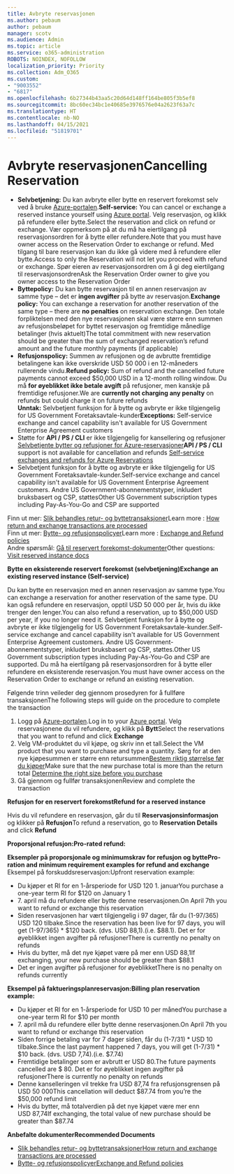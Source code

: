 ```yaml
---
title: Avbryte reservasjonen
ms.author: pebaum
author: pebaum
manager: scotv
ms.audience: Admin
ms.topic: article
ms.service: o365-administration
ROBOTS: NOINDEX, NOFOLLOW
localization_priority: Priority
ms.collection: Adm_O365
ms.custom:
- "9003552"
- "6817"
ms.openlocfilehash: 6b27344b43aa5c20d64d148ff164be805f3b5ef8
ms.sourcegitcommit: 8bc60ec34bc1e40685e3976576e04a2623f63a7c
ms.translationtype: HT
ms.contentlocale: nb-NO
ms.lasthandoff: 04/15/2021
ms.locfileid: "51819701"
---
```

# <a name="cancelling-reservation"></a><span data-ttu-id="0c054-102">Avbryte reservasjonen</span><span class="sxs-lookup"><span data-stu-id="0c054-102">Cancelling Reservation</span></span>

- <span data-ttu-id="0c054-103">**Selvbetjening:** Du kan avbryte eller bytte en reservert forekomst selv ved å bruke [Azure-portalen](https://portal.azure.com/#blade/Microsoft_Azure_Reservations/ReservationsBrowseBlade).</span><span class="sxs-lookup"><span data-stu-id="0c054-103">**Self-service:** You can cancel or exchange a reserved instance yourself using [Azure portal](https://portal.azure.com/#blade/Microsoft_Azure_Reservations/ReservationsBrowseBlade).</span></span> <span data-ttu-id="0c054-104">Velg reservasjon, og klikk på refundere eller bytte.</span><span class="sxs-lookup"><span data-stu-id="0c054-104">Select the reservation and click on refund or exchange.</span></span> <span data-ttu-id="0c054-105">Vær oppmerksom på at du må ha eiertilgang på reservasjonsordren for å bytte eller refundere.</span><span class="sxs-lookup"><span data-stu-id="0c054-105">Note that you must have owner access on the Reservation Order to exchange or refund.</span></span> <span data-ttu-id="0c054-106">Med tilgang til bare reservasjon kan du ikke gå videre med å refundere eller bytte.</span><span class="sxs-lookup"><span data-stu-id="0c054-106">Access to only the Reservation will not let you proceed with refund or exchange.</span></span> <span data-ttu-id="0c054-107">Spør eieren av reservasjonsordren om å gi deg eiertilgang til reservasjonsordren</span><span class="sxs-lookup"><span data-stu-id="0c054-107">Ask the Reservation Order owner to give you owner access to the Reservation Order</span></span>
- <span data-ttu-id="0c054-108">**Byttepolicy:** Du kan bytte reservasjon til en annen reservasjon av samme type – det er **ingen avgifter** på bytte av reservasjon.</span><span class="sxs-lookup"><span data-stu-id="0c054-108">**Exchange policy:** You can exchange a reservation for another reservation of the same type – there are **no penalties** on reservation exchange.</span></span> <span data-ttu-id="0c054-109">Den totale forpliktelsen med den nye reservasjonen skal være større enn summen av refusjonsbeløpet for byttet reservasjon og fremtidige månedlige betalinger (hvis aktuelt)</span><span class="sxs-lookup"><span data-stu-id="0c054-109">The total commitment with new reservation should be greater than the sum of exchanged reservation’s refund amount and the future monthly payments (if applicable)</span></span>
- <span data-ttu-id="0c054-110">**Refusjonspolicy:** Summen av refusjonen og de avbrutte fremtidige betalingene kan ikke overskride USD 50 000 i en 12-måneders rullerende vindu.</span><span class="sxs-lookup"><span data-stu-id="0c054-110">**Refund policy:** Sum of refund and the cancelled future payments cannot exceed $50,000 USD in a 12-month rolling window.</span></span> <span data-ttu-id="0c054-111">Du må **for øyeblikket ikke betale avgift** på refusjoner, men kanskje på fremtidige refusjoner.</span><span class="sxs-lookup"><span data-stu-id="0c054-111">We are **currently not charging any penalty** on refunds but could charge it on future refunds</span></span>  
    <span data-ttu-id="0c054-112">**Unntak:** Selvbetjent funksjon for å bytte og avbryte er ikke tilgjengelig for US Government Foretaksavtale-kunder</span><span class="sxs-lookup"><span data-stu-id="0c054-112">**Exceptions:** Self-service exchange and cancel capability isn't available for US Government Enterprise Agreement customers</span></span>
- <span data-ttu-id="0c054-113">Støtte for **API / PS / CLI** er ikke tilgjengelig for kansellering og refusjoner [Selvbetjente bytter og refusjoner for Azure-reservasjoner](https://docs.microsoft.com/azure/cost-management-billing/reservations/exchange-and-refund-azure-reservations?WT.mc_id=Portal-Microsoft_Azure_Support)</span><span class="sxs-lookup"><span data-stu-id="0c054-113">**API / PS / CLI** support is not available for cancellation and refunds [Self-service exchanges and refunds for Azure Reservations](https://docs.microsoft.com/azure/cost-management-billing/reservations/exchange-and-refund-azure-reservations?WT.mc_id=Portal-Microsoft_Azure_Support)</span></span>
- <span data-ttu-id="0c054-114">Selvbetjent funksjon for å bytte og avbryte er ikke tilgjengelig for US Government Foretaksavtale-kunder.</span><span class="sxs-lookup"><span data-stu-id="0c054-114">Self-service exchange and cancel capability isn't available for US Government Enterprise Agreement customers.</span></span> <span data-ttu-id="0c054-115">Andre US Government-abonnementstyper, inkludert bruksbasert og CSP, støttes</span><span class="sxs-lookup"><span data-stu-id="0c054-115">Other US Government subscription types including Pay-As-You-Go and CSP are supported</span></span>

<span data-ttu-id="0c054-116">Finn ut mer: [Slik behandles retur- og byttetransaksjoner](https://docs.microsoft.com/azure/billing/billing-azure-reservations-self-service-exchange-and-refund?WT.mc_id=Portal-Microsoft_Azure_Support#how-return-and-exchange-transactions-are-processed)</span><span class="sxs-lookup"><span data-stu-id="0c054-116">Learn more : [How return and exchange transactions are processed](https://docs.microsoft.com/azure/billing/billing-azure-reservations-self-service-exchange-and-refund?WT.mc_id=Portal-Microsoft_Azure_Support#how-return-and-exchange-transactions-are-processed)</span></span>  
<span data-ttu-id="0c054-117">Finn ut mer: [Bytte- og refusjonspolicyer](https://docs.microsoft.com/azure/billing/billing-azure-reservations-self-service-exchange-and-refund?WT.mc_id=Portal-Microsoft_Azure_Support#exchange-policies)</span><span class="sxs-lookup"><span data-stu-id="0c054-117">Learn more : [Exchange and Refund policies](https://docs.microsoft.com/azure/billing/billing-azure-reservations-self-service-exchange-and-refund?WT.mc_id=Portal-Microsoft_Azure_Support#exchange-policies)</span></span>  
<span data-ttu-id="0c054-118">Andre spørsmål: [Gå til reservert forekomst-dokumenter](https://docs.microsoft.com/azure/billing/billing-save-compute-costs-reservations?WT.mc_id=Portal-Microsoft_Azure_Support)</span><span class="sxs-lookup"><span data-stu-id="0c054-118">Other questions: [Visit reserved instance docs](https://docs.microsoft.com/azure/billing/billing-save-compute-costs-reservations?WT.mc_id=Portal-Microsoft_Azure_Support)</span></span>

<span data-ttu-id="0c054-119">**Bytte en eksisterende reservert forekomst (selvbetjening)**</span><span class="sxs-lookup"><span data-stu-id="0c054-119">**Exchange an existing reserved instance (Self-service)**</span></span>

<span data-ttu-id="0c054-120">Du kan bytte en reservasjon med en annen reservasjon av samme type.</span><span class="sxs-lookup"><span data-stu-id="0c054-120">You can exchange a reservation for another reservation of the same type.</span></span> <span data-ttu-id="0c054-121">DU kan også refundere en reservasjon, opptil USD 50 000 per år, hvis du ikke trenger den lenger.</span><span class="sxs-lookup"><span data-stu-id="0c054-121">You can also refund a reservation, up to $50,000 USD per year, if you no longer need it.</span></span> <span data-ttu-id="0c054-122">Selvbetjent funksjon for å bytte og avbryte er ikke tilgjengelig for US Government Foretaksavtale-kunder.</span><span class="sxs-lookup"><span data-stu-id="0c054-122">Self-service exchange and cancel capability isn't available for US Government Enterprise Agreement customers.</span></span> <span data-ttu-id="0c054-123">Andre US Government-abonnementstyper, inkludert bruksbasert og CSP, støttes.</span><span class="sxs-lookup"><span data-stu-id="0c054-123">Other US Government subscription types including Pay-As-You-Go and CSP are supported.</span></span> <span data-ttu-id="0c054-124">Du må ha eiertilgang på reservasjonsordren for å bytte eller refundere en eksisterende reservasjon.</span><span class="sxs-lookup"><span data-stu-id="0c054-124">You must have owner access on the Reservation Order to exchange or refund an existing reservation.</span></span>

<span data-ttu-id="0c054-125">Følgende trinn veileder deg gjennom prosedyren for å fullføre transaksjonen</span><span class="sxs-lookup"><span data-stu-id="0c054-125">The following steps will guide on the procedure to complete the transaction</span></span>

1. <span data-ttu-id="0c054-126">Logg på [Azure-portalen](https://portal.azure.com/#blade/Microsoft_Azure_Reservations/ReservationsBrowseBlade).</span><span class="sxs-lookup"><span data-stu-id="0c054-126">Log in to your [Azure portal](https://portal.azure.com/#blade/Microsoft_Azure_Reservations/ReservationsBrowseBlade).</span></span> <span data-ttu-id="0c054-127">Velg reservasjonene du vil refundere, og klikk på **Bytt**</span><span class="sxs-lookup"><span data-stu-id="0c054-127">Select the reservations that you want to refund and click **Exchange**</span></span>
2. <span data-ttu-id="0c054-128">Velg VM-produktet du vil kjøpe, og skriv inn et tall.</span><span class="sxs-lookup"><span data-stu-id="0c054-128">Select the VM product that you want to purchase and type a quantity.</span></span> <span data-ttu-id="0c054-129">Sørg for at den nye kjøpesummen er større enn retursummen[Bestem riktig størrelse før du kjøper](https://docs.microsoft.com/azure/virtual-machines/windows/prepay-reserved-vm-instances?WT.mc_id=Portal-Microsoft_Azure_Support#determine-the-right-vm-size-before-you-buy)</span><span class="sxs-lookup"><span data-stu-id="0c054-129">Make sure that the new purchase total is more than the return total [Determine the right size before you purchase](https://docs.microsoft.com/azure/virtual-machines/windows/prepay-reserved-vm-instances?WT.mc_id=Portal-Microsoft_Azure_Support#determine-the-right-vm-size-before-you-buy)</span></span>
3. <span data-ttu-id="0c054-130">Gå gjennom og fullfør transaksjonen</span><span class="sxs-lookup"><span data-stu-id="0c054-130">Review and complete the transaction</span></span>

<span data-ttu-id="0c054-131">**Refusjon for en reservert forekomst**</span><span class="sxs-lookup"><span data-stu-id="0c054-131">**Refund for a reserved instance**</span></span>

<span data-ttu-id="0c054-132">Hvis du vil refundere en reservasjon, går du til **Reservasjonsinformasjon** og klikker på **Refusjon**</span><span class="sxs-lookup"><span data-stu-id="0c054-132">To refund a reservation, go to **Reservation Details** and click **Refund**</span></span>

<span data-ttu-id="0c054-133">**Proporsjonal refusjon:**</span><span class="sxs-lookup"><span data-stu-id="0c054-133">**Pro-rated refund:**</span></span>

<span data-ttu-id="0c054-134">**Eksempler på proporsjonale og minimumskrav for refusjon og bytte**</span><span class="sxs-lookup"><span data-stu-id="0c054-134">**Pro-ration and minimum requirement examples for refund and exchange**</span></span>  
<span data-ttu-id="0c054-135">Eksempel på forskuddsreservasjon:</span><span class="sxs-lookup"><span data-stu-id="0c054-135">Upfront reservation example:</span></span>

- <span data-ttu-id="0c054-136">Du kjøper et RI for en 1-årsperiode for USD 120 1. januar</span><span class="sxs-lookup"><span data-stu-id="0c054-136">You purchase a one-year term RI for $120 on January 1</span></span>
- <span data-ttu-id="0c054-137">7. april må du refundere eller bytte denne reservasjonen.</span><span class="sxs-lookup"><span data-stu-id="0c054-137">On April 7th you want to refund or exchange this reservation</span></span>
- <span data-ttu-id="0c054-138">Siden reservasjonen har vært tilgjengelig i 97 dager, får du (1-97/365) USD 120 tilbake.</span><span class="sxs-lookup"><span data-stu-id="0c054-138">Since the reservation has been live for 97 days, you will get (1-97/365) \* $120 back.</span></span> <span data-ttu-id="0c054-139">(dvs. USD 88,1).</span><span class="sxs-lookup"><span data-stu-id="0c054-139">(i.e. $88.1).</span></span> <span data-ttu-id="0c054-140">Det er for øyeblikket ingen avgifter på refusjoner</span><span class="sxs-lookup"><span data-stu-id="0c054-140">There is currently no penalty on refunds</span></span>
- <span data-ttu-id="0c054-141">Hvis du bytter, må det nye kjøpet være på mer enn USD 88,1</span><span class="sxs-lookup"><span data-stu-id="0c054-141">If exchanging, your new purchase should be greater than $88.1</span></span>
- <span data-ttu-id="0c054-142">Det er ingen avgifter på refusjoner for øyeblikket</span><span class="sxs-lookup"><span data-stu-id="0c054-142">There is no penalty on refunds currently</span></span>

<span data-ttu-id="0c054-143">**Eksempel på faktueringsplanreservasjon:**</span><span class="sxs-lookup"><span data-stu-id="0c054-143">**Billing plan reservation example:**</span></span>

- <span data-ttu-id="0c054-144">Du kjøper et RI for en 1-årsperiode for USD 10 per måned</span><span class="sxs-lookup"><span data-stu-id="0c054-144">You purchase a one-year term RI for $10 per month</span></span>
- <span data-ttu-id="0c054-145">7. april må du refundere eller bytte denne reservasjonen.</span><span class="sxs-lookup"><span data-stu-id="0c054-145">On April 7th you want to refund or exchange this reservation</span></span>
- <span data-ttu-id="0c054-146">Siden forrige betaling var for 7 dager siden, får du (1-7/31) \* USD 10 tilbake.</span><span class="sxs-lookup"><span data-stu-id="0c054-146">Since the last payment happened 7 days, you will get (1-7/31) \* $10 back.</span></span> <span data-ttu-id="0c054-147">(dvs. USD 7,74).</span><span class="sxs-lookup"><span data-stu-id="0c054-147">(i.e. $7.74)</span></span>
- <span data-ttu-id="0c054-148">Fremtidige betalinger som er avbrutt er USD 80.</span><span class="sxs-lookup"><span data-stu-id="0c054-148">The future payments cancelled are $ 80.</span></span> <span data-ttu-id="0c054-149">Det er for øyeblikket ingen avgifter på refusjoner</span><span class="sxs-lookup"><span data-stu-id="0c054-149">There is currently no penalty on refunds</span></span>
- <span data-ttu-id="0c054-150">Denne kanselleringen vil trekke fra USD 87,74 fra refusjonsgrensen på USD 50 000</span><span class="sxs-lookup"><span data-stu-id="0c054-150">This cancellation will deduct $87.74 from you’re the $50,000 refund limit</span></span>
- <span data-ttu-id="0c054-151">Hvis du bytter, må totalverdien på det nye kjøpet være mer enn USD 87,74</span><span class="sxs-lookup"><span data-stu-id="0c054-151">If exchanging, the total value of new purchase should be greater than $87.74</span></span>

<span data-ttu-id="0c054-152">**Anbefalte dokumenter**</span><span class="sxs-lookup"><span data-stu-id="0c054-152">**Recommended Documents**</span></span>

- [<span data-ttu-id="0c054-153">Slik behandles retur- og byttetransaksjoner</span><span class="sxs-lookup"><span data-stu-id="0c054-153">How return and exchange transactions are processed</span></span>](https://docs.microsoft.com/azure/billing/billing-azure-reservations-self-service-exchange-and-refund?WT.mc_id=Portal-Microsoft_Azure_Support#how-return-and-exchange-transactions-are-processed)
- [<span data-ttu-id="0c054-154">Bytte- og refusjonspolicyer</span><span class="sxs-lookup"><span data-stu-id="0c054-154">Exchange and Refund policies</span></span>](https://docs.microsoft.com/azure/billing/billing-azure-reservations-self-service-exchange-and-refund?WT.mc_id=Portal-Microsoft_Azure_Support#exchange-policies)